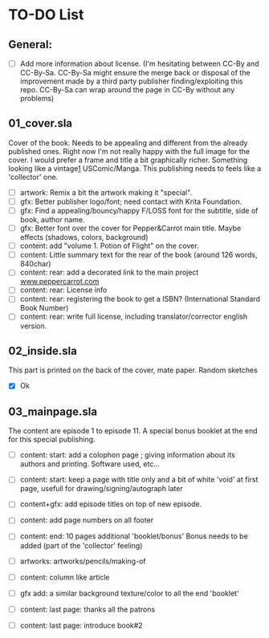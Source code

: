 # TO-DO List

## General:

- [ ] Add more information about license. (I'm hesitating between CC-By and CC-By-Sa. CC-By-Sa might ensure the merge back or disposal of the improvement made by a third party publisher finding/exploiting this repo. CC-By-Sa can wrap around the page in CC-By without any problems)

## 01_cover.sla

Cover of the book. Needs to be appealing and different from the already published ones. Right now I'm not really happy with the full image for the cover. I would prefer a frame and title a bit graphically richer. Something looking like a vintage[1](https://s-media-cache-ak0.pinimg.com/736x/bf/8c/ce/bf8cce65393ce10574397412dcb33995.jpg) USComic/Manga. This publishing needs to feels like a  'collector' one.

- [ ] artwork: Remix a bit the artwork making it "special".
- [ ] gfx: Better publisher logo/font; need contact with Krita Foundation.
- [ ] gfx: Find a appealing/bouncy/happy F/LOSS font for the subtitle, side of book, author name.
- [ ] gfx: Better font over the cover for Pepper&Carrot main title. Maybe effects (shadows, colors, background)
- [ ] content: add "volume 1. Potion of Flight" on the cover.
- [ ] content: Little summary text for the rear of the book (around 126 words, 840char)
- [ ] content: rear: add a decorated link to the main project www.peppercarrot.com
- [ ] content: rear: License info
- [ ] content: rear: registering the book to get a ISBN? (International Standard Book Number)
- [ ] content: rear: write full license, including translator/corrector english version.

## 02_inside.sla

This part is printed on the back of the cover, mate paper. Random sketches

- [x] Ok

## 03_mainpage.sla

The content are episode 1 to episode 11. A special bonus booklet at the end for this special publishing.

- [ ] content: start: add a colophon page ; giving information about its authors and printing. Software used, etc...
- [ ] content: start: keep a page with title only and a bit of white 'void' at first page, usefull for drawing/signing/autograph later
- [ ] content+gfx: add episode titles on top of new episode.
- [ ] content: add page numbers on all footer
- [ ] content: end: 10 pages additional 'booklet/bonus' Bonus needs to be added (part of the 'collector' feeling)
- [ ] artworks: artworks/pencils/making-of
- [ ] content: column like article
- [ ] gfx add: a similar background texture/color to all the end 'booklet'
- [ ] content: last page: thanks all the patrons
- [ ] content: last page: introduce book#2
    
